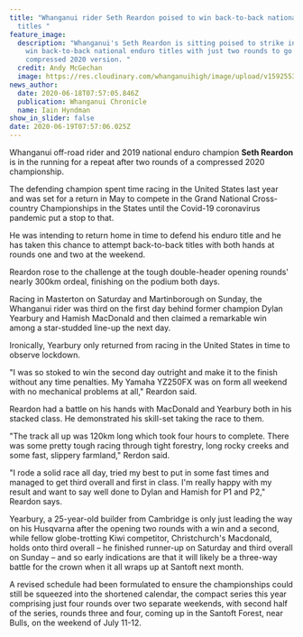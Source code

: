 ```yaml
---
title: "Whanganui rider Seth Reardon poised to win back-to-back national enduro
  titles "
feature_image:
  description: "Whanganui's Seth Reardon is sitting poised to strike in second and
    win back-to-back national enduro titles with just two rounds to go in the
    compressed 2020 version. "
  credit: Andy McGechan
  image: https://res.cloudinary.com/whanganuihigh/image/upload/v1592553606/News/Seth_Reardon_18.6.20.jpg
news_author:
  date: 2020-06-18T07:57:05.846Z
  publication: Whanganui Chronicle
  name: Iain Hyndman
show_in_slider: false
date: 2020-06-19T07:57:06.025Z
---
```

Whanganui off-road rider and 2019 national enduro champion **Seth Reardon** is in the running for a repeat after two rounds of a compressed 2020 championship.

The defending champion spent time racing in the United States last year and was set for a return in May to compete in the Grand National Cross-country Championships in the States until the Covid-19 coronavirus pandemic put a stop to that.

He was intending to return home in time to defend his enduro title and he has taken this chance to attempt back-to-back titles with both hands at rounds one and two at the weekend.

Reardon rose to the challenge at the tough double-header opening rounds' nearly 300km ordeal, finishing on the podium both days.

Racing in Masterton on Saturday and Martinborough on Sunday, the Whanganui rider was third on the first day behind former champion Dylan Yearbury and Hamish MacDonald and then claimed a remarkable win among a star-studded line-up the next day.

Ironically, Yearbury only returned from racing in the United States in time to observe lockdown.

"I was so stoked to win the second day outright and make it to the finish without any time penalties. My Yamaha YZ250FX was on form all weekend with no mechanical problems at all," Reardon said.

Reardon had a battle on his hands with MacDonald and Yearbury both in his stacked class. He demonstrated his skill-set taking the race to them.

"The track all up was 120km long which took four hours to complete. There was some pretty tough racing through tight forestry, long rocky creeks and some fast, slippery farmland," Rerdon said.

"I rode a solid race all day, tried my best to put in some fast times and managed to get third overall and first in class. I'm really happy with my result and want to say well done to Dylan and Hamish for P1 and P2," Reardon says.

Yearbury, a 25-year-old builder from Cambridge is only just leading the way on his Husqvarna after the opening two rounds with a win and a second, while fellow globe-trotting Kiwi competitor, Christchurch's Macdonald, holds onto third overall – he finished runner-up on Saturday and third overall on Sunday – and so early indications are that it will likely be a three-way battle for the crown when it all wraps up at Santoft next month.

A revised schedule had been formulated to ensure the championships could still be squeezed into the shortened calendar, the compact series this year comprising just four rounds over two separate weekends, with second half of the series, rounds three and four, coming up in the Santoft Forest, near Bulls, on the weekend of July 11-12.